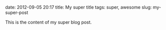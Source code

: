 date: 2012-09-05 20:17
title: My super title
tags: super, awesome
slug: my-super-post

This is the content of my super blog post.